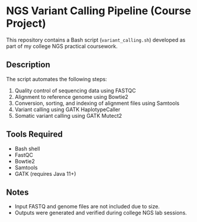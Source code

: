 # NGS Variant Calling Pipeline (Course Project)

This repository contains a Bash script (`variant_calling.sh`) developed as part of my college NGS practical coursework.

## Description
The script automates the following steps:
1. Quality control of sequencing data using FASTQC
2. Alignment to reference genome using Bowtie2
3. Conversion, sorting, and indexing of alignment files using Samtools
4. Variant calling using GATK HaplotypeCaller
5. Somatic variant calling using GATK Mutect2

## Tools Required
- Bash shell
- FastQC
- Bowtie2
- Samtools
- GATK (requires Java 11+)

## Notes
- Input FASTQ and genome files are not included due to size.
- Outputs were generated and verified during college NGS lab sessions.
